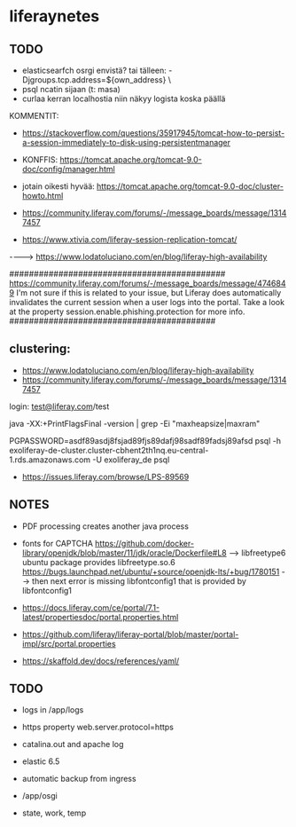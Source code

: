 # liferaynetes

## TODO
 - elasticsearfch osrgi envistä?
    tai tälleen:    -Djgroups.tcp.address=${own_address} \
 - psql ncatin sijaan (t: masa)
 - curlaa kerran localhostia niin näkyy logista koska päällä

KOMMENTIT:
  - https://stackoverflow.com/questions/35917945/tomcat-how-to-persist-a-session-immediately-to-disk-using-persistentmanager
  - KONFFIS: https://tomcat.apache.org/tomcat-9.0-doc/config/manager.html

 - jotain oikesti hyvää: https://tomcat.apache.org/tomcat-9.0-doc/cluster-howto.html

  - https://community.liferay.com/forums/-/message_boards/message/13147457
- https://www.xtivia.com/liferay-session-replication-tomcat/

----> https://www.lodatoluciano.com/en/blog/liferay-high-availability

############################################
https://community.liferay.com/forums/-/message_boards/message/4746849
I'm not sure if this is related to your issue, but Liferay does automatically invalidates the current session when a user logs into the portal. Take a look at the property session.enable.phishing.protection for more info.
##########################################

## clustering:
 - https://www.lodatoluciano.com/en/blog/liferay-high-availability
 - https://community.liferay.com/forums/-/message_boards/message/13147457



login: test@liferay.com/test

java -XX:+PrintFlagsFinal -version | grep -Ei "maxheapsize|maxram"

PGPASSWORD=asdf89asdj8fsjad89fjs89dafj98sadf89fadsj89afsd psql -h exoliferay-de-cluster.cluster-cbhent2th1nq.eu-central-1.rds.amazonaws.com -U exoliferay_de
psql

- https://issues.liferay.com/browse/LPS-89569

## NOTES
- PDF processing creates another java process
- fonts for CAPTCHA
  https://github.com/docker-library/openjdk/blob/master/11/jdk/oracle/Dockerfile#L8
  --> libfreetype6 ubuntu package provides libfreetype.so.6
  https://bugs.launchpad.net/ubuntu/+source/openjdk-lts/+bug/1780151
  --> then next error is missing libfontconfig1 that is provided by libfontconfig1

- https://docs.liferay.com/ce/portal/7.1-latest/propertiesdoc/portal.properties.html
- https://github.com/liferay/liferay-portal/blob/master/portal-impl/src/portal.properties

- https://skaffold.dev/docs/references/yaml/


## TODO
 - logs in /app/logs
 - https property
      web.server.protocol=https
 - catalina.out and apache log
 - elastic 6.5
  - automatic backup from ingress

 - /app/osgi
  - state, work, temp
